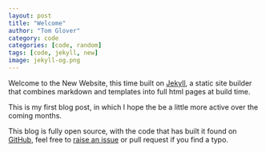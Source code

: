 ```yaml
---
layout: post
title: "Welcome"
author: "Tom Glover"
category: code
categories: [code, random]
tags: [code, jekyll, new]
image: jekyll-og.png
---
```


Welcome to the New Website, this time built on [Jekyll](https://jekyllrb.com/), a static site builder that combines markdown and templates into full html pages at build time.

This is my first blog post, in which I hope the be a little more active over the coming months.

This blog is fully open source, with the code that has built it found on [GitHub](https://github.com/tomglover24/tjg.me.uk), feel free to [raise an issue](https://github.com/tomglover24/tjg.me.uk/issues/new) or pull request if you find a typo.
